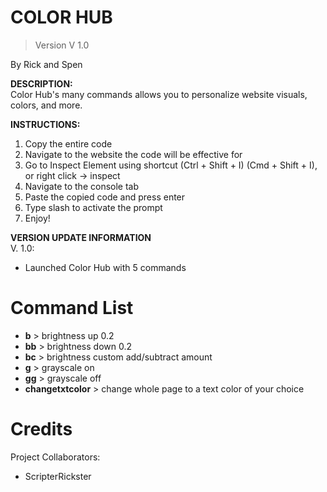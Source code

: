 # COLOR HUB
> Version V 1.0


By Rick and Spen

**DESCRIPTION:**  
Color Hub's many commands allows you to personalize website visuals, colors, and more.

**INSTRUCTIONS:**  
1. Copy the entire code
2. Navigate to the website the code will be effective for
3. Go to Inspect Element using shortcut (Ctrl + Shift + I) (Cmd + Shift + I), or right click -> inspect
4. Navigate to the console tab
5. Paste the copied code and press enter
6. Type slash to activate the prompt
7. Enjoy!

**VERSION UPDATE INFORMATION**  
V. 1.0:
- Launched Color Hub with 5 commands



# Command List

- **b** > brightness up 0.2  
- **bb** > brightness down 0.2  
- **bc** > brightness custom add/subtract amount  
- **g** > grayscale on  
- **gg** > grayscale off  
- **changetxtcolor** > change whole page to a text color of your choice  

# Credits

Project Collaborators:  
- ScripterRickster
